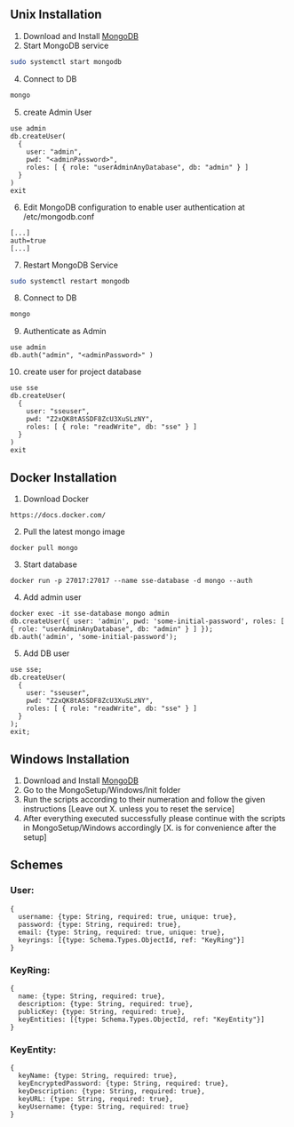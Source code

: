 [1]: [https://www.mongodb.com/download-center#community]

## Unix Installation
1. Download and Install [MongoDB][1]
3. Start MongoDB service
```bash
sudo systemctl start mongodb
```
4. Connect to DB
```bash
mongo
```
5. create Admin User
```
use admin
db.createUser(
  {
    user: "admin",
    pwd: "<adminPassword>",
    roles: [ { role: "userAdminAnyDatabase", db: "admin" } ]
  }
)
exit
```
6. Edit MongoDB configuration to enable user authentication at /etc/mongodb.conf
```
[...]
auth=true
[...]
```
7. Restart MongoDB Service
```bash
sudo systemctl restart mongodb
```
8. Connect to DB
```bash
mongo
```
9. Authenticate as Admin
```
use admin
db.auth("admin", "<adminPassword>" )
```
10. create user for project database
```
use sse
db.createUser(
  {
    user: "sseuser",
    pwd: "Z2xQK8tASSDF8ZcU3XuSLzNY",
    roles: [ { role: "readWrite", db: "sse" } ]
  }
)
exit
```

## Docker Installation

1. Download Docker

```
https://docs.docker.com/
```

2. Pull the latest mongo image

```
docker pull mongo
```

3. Start database

```
docker run -p 27017:27017 --name sse-database -d mongo --auth
```

4. Add admin user

```
docker exec -it sse-database mongo admin
db.createUser({ user: 'admin', pwd: 'some-initial-password', roles: [ { role: "userAdminAnyDatabase", db: "admin" } ] });
db.auth('admin', 'some-initial-password');
```

5. Add DB user

```
use sse;
db.createUser(
  {
    user: "sseuser",
    pwd: "Z2xQK8tASSDF8ZcU3XuSLzNY",
    roles: [ { role: "readWrite", db: "sse" } ]
  }
);
exit;
```

## Windows Installation

1. Download and Install [MongoDB][1]
2. Go to the MongoSetup/Windows/Init folder
3. Run the scripts according to their numeration and follow the given instructions [Leave out X. unless you to reset the service]
4. After everything executed successfully please continue with the scripts in MongoSetup/Windows accordingly [X. is for convenience after the setup]



## Schemes

### User:
```
{
  username: {type: String, required: true, unique: true},
  password: {type: String, required: true},
  email: {type: String, required: true, unique: true},
  keyrings: [{type: Schema.Types.ObjectId, ref: "KeyRing"}]
}
```

### KeyRing:
```
{
  name: {type: String, required: true},
  description: {type: String, required: true},
  publicKey: {type: String, required: true},
  keyEntities: [{type: Schema.Types.ObjectId, ref: "KeyEntity"}]
}
```
### KeyEntity:
```
{
  keyName: {type: String, required: true},
  keyEncryptedPassword: {type: String, required: true},
  keyDescription: {type: String, required: true},
  keyURL: {type: String, required: true},
  keyUsername: {type: String, required: true}
}
```